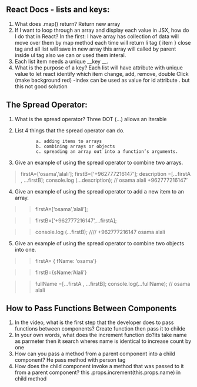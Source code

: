 ## React Docs - lists and keys:

1.	What does .map() return? Return new array
2.	If I want to loop through an array and display each value in JSX, how do I do that in React? In the first: I have array has collection of data  will move over them by map method each time  will return li tag { item }  close tag and  all list will save in new array this array will called by parent inside ul tag also we can or used them interal. 
3.	Each list item needs a unique __key __.
4.	What is the purpose of a key? Each list will have attribute with unique value to let react identify which item change, add, remove, double Click (make background red)
-index can be used as value for id attribute . but this not good solution

##  The Spread Operator: 

1.	What is the spread operator? Three DOT (…) allows an Iterable 
2.	List 4 things that the spread operator can do.

                a. adding items to arrays
                b. combining arrays or objects
                c. spreading an array out into a function’s arguments.

3.	Give an example of using the spread operator to combine two arrays.

>firstA=[‘osama’,’alali’];
firstB=[‘+962777216147’];
description =[…firstA , …firstB];
console.log (…description);  // osama alali +962777216147’

4.	Give an example of using the spread operator to add a new item to an array.
 >> firstA=[‘osama’,’alali’];

 >>firstB=[‘+962777216147’,…firstA];

>>console.log (…firstB);  //// +962777216147 osama alali

5.	Give an example of using the spread operator to combine two objects into one.
>>firstA= { fName: ‘osama’}

>>firstB={sName:’Alali’}

>>fullName =[…firstA , …firstB];
console.log(…fullName);  // osama alali 




## How to Pass Functions Between Components

1.	In the video, what is the first step that the developer does to pass functions between components? Create function then  pass it to childe
2.	In your own words, what does the increment function do?its take name as parmeter  then it search wheres  name is identical to increase  count by one 
3.	How can you pass a method from a parent component into a child component? He pass method with person tag  
4.	How does the child component invoke a method that was passed to it from a parent component? this .props.increment(this.props.name) in child method 
